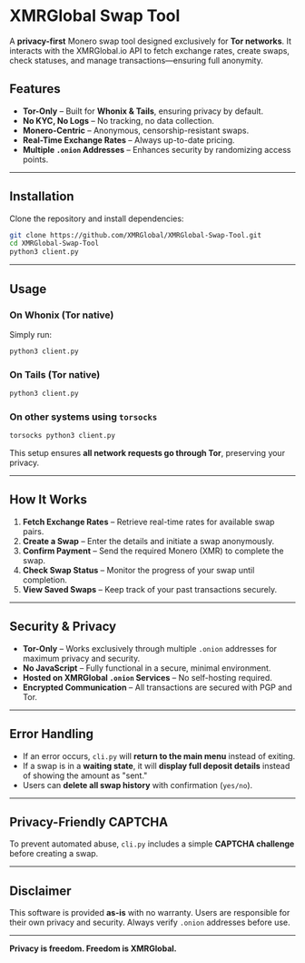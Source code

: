 # XMRGlobal Swap Tool  

A **privacy-first** Monero swap tool designed exclusively for **Tor networks**. It interacts with the XMRGlobal.io API to fetch exchange rates, create swaps, check statuses, and manage transactions—ensuring full anonymity.  

## Features  
- **Tor-Only** – Built for **Whonix & Tails**, ensuring privacy by default.  
- **No KYC, No Logs** – No tracking, no data collection.  
- **Monero-Centric** – Anonymous, censorship-resistant swaps.  
- **Real-Time Exchange Rates** – Always up-to-date pricing.  
- **Multiple `.onion` Addresses** – Enhances security by randomizing access points.  

---

## Installation  

Clone the repository and install dependencies:  

```bash
git clone https://github.com/XMRGlobal/XMRGlobal-Swap-Tool.git
cd XMRGlobal-Swap-Tool
python3 client.py
```

---

## Usage  

### On **Whonix** (Tor native)  
Simply run:  
```bash
python3 client.py
```

### On **Tails** (Tor native)  
```bash
python3 client.py
```

### On **other systems** using `torsocks`  
```bash
torsocks python3 client.py
```

This setup ensures **all network requests go through Tor**, preserving your privacy.  

---

## How It Works  
1. **Fetch Exchange Rates** – Retrieve real-time rates for available swap pairs.  
2. **Create a Swap** – Enter the details and initiate a swap anonymously.  
3. **Confirm Payment** – Send the required Monero (XMR) to complete the swap.  
4. **Check Swap Status** – Monitor the progress of your swap until completion.  
5. **View Saved Swaps** – Keep track of your past transactions securely.  

---

## Security & Privacy  
- **Tor-Only** – Works exclusively through multiple `.onion` addresses for maximum privacy and security.  
- **No JavaScript** – Fully functional in a secure, minimal environment.  
- **Hosted on XMRGlobal `.onion` Services** – No self-hosting required.  
- **Encrypted Communication** – All transactions are secured with PGP and Tor.  

---

## Error Handling  
- If an error occurs, `cli.py` will **return to the main menu** instead of exiting.  
- If a swap is in a **waiting state**, it will **display full deposit details** instead of showing the amount as "sent."  
- Users can **delete all swap history** with confirmation (`yes/no`).  

---

## Privacy-Friendly CAPTCHA  
To prevent automated abuse, `cli.py` includes a simple **CAPTCHA challenge** before creating a swap.  

---

## Disclaimer  
This software is provided **as-is** with no warranty. Users are responsible for their own privacy and security. Always verify `.onion` addresses before use.  

---
**Privacy is freedom. Freedom is XMRGlobal.**

